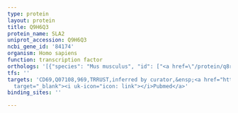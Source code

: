 ```yaml
---
type: protein
layout: protein
title: Q9H6Q3
protein_name: SLA2
uniprot_accession: Q9H6Q3
ncbi_gene_id: '84174'
organism: Homo sapiens
function: transcription factor
orthologs: '[{"species": "Mus musculus", "id": ["<a href=\"/protein/q8r4l0\">Q8R4L0</a>"]}, {"species": "Rattus norvegicus", "id": ["D3ZMV1"]}]'
tfs: ''
targets: 'CD69,Q07108,969,TRRUST,inferred by curator,&ensp;<a href="https://www.ncbi.nlm.nih.gov/pubmed/?term=11696592%5Buid%5D+OR+29087512%5Buid%5D"
  target="_blank"><i uk-icon="icon: link"></i>Pubmed</a>'
binding_sites: ''

---
```

